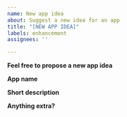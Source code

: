 ```yaml
---
name: New app idea
about: Suggest a new idea for an app
title: "[NEW APP IDEA]"
labels: enhancement
assignees: ''

---
```


**Feel free to propose a new app idea**

**App name**

**Short description**

**Anything extra?**
